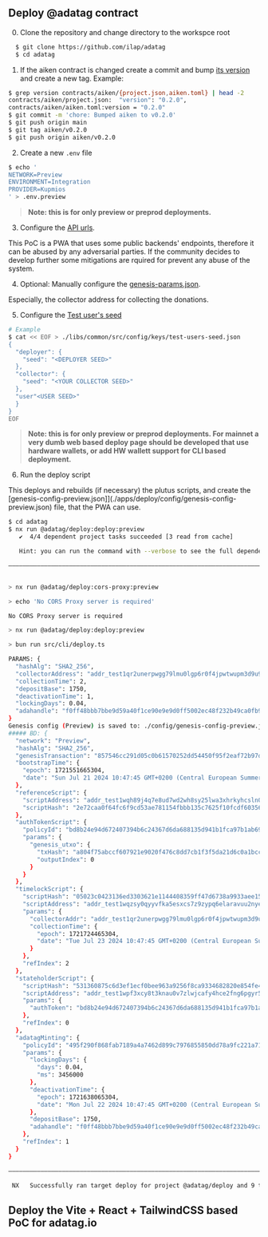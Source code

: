 ## Deploy @adatag contract

0. Clone the repository and change directory to the workspce root

```bash
  $ git clone https://github.com/ilap/adatag
  $ cd adatag
```

1. If the aiken contract is changed create a commit and bump [its version](contracts/aiken/aiken.toml) and create a new tag. Example:

```bash
$ grep version contracts/aiken/{project.json,aiken.toml} | head -2
contracts/aiken/project.json:  "version": "0.2.0",
contracts/aiken/aiken.toml:version = "0.2.0"
$ git commit -m 'chore: Bumped aiken to v0.2.0'
$ git push origin main
$ git tag aiken/v0.2.0
$ git push origin aiken/v0.2.0
```

2. Create a new `.env` file

```bash
$ echo '
NETWORK=Preview
ENVIRONMENT=Integration
PROVIDER=Kupmios
' > .env.preview
```

> **Note: this is for only preview or preprod deployments.**

3. Configure the [API urls](./libs/common/src/config/api-urls.json).

This PoC is a PWA that uses some public backends' endpoints, therefore it can be abused by any adversarial parties. If the community decides to develop further some mitigations are rquired for prevent any abuse of the system.

4. Optional: Manually configure the [genesis-params.json](./libs/common/src/config/genesis-params.json).

Especially, the collector address for collecting the donations.

5. Configure the [Test user's seed](./libs/common/src/config/keys/test-users-seed.json)

```bash
# Example
$ cat << EOF > ./libs/common/src/config/keys/test-users-seed.json
{
  "deployer": {
    "seed": "<DEPLOYER SEED>"
  },
  "collector": {
    "seed": "<YOUR COLLECTOR SEED>"
  },
  "user"<USER SEED>"
  }
}
EOF
```

> **Note: this is for only preview or preprod deployments. For mainnet a very dumb web based deploy page should be developed that use hardware wallets, or add HW wallett support for CLI based deployment.**

6. Run the deploy script

This deploys and rebuilds (if necessary) the plutus scripts, and create the [genesis-config-preview.json]](./apps/deploy/config/genesis-config-preview.json) file, that the PWA can use.

```bash
$ cd adatag
$ nx run @adatag/deploy:deploy:preview
   ✔  4/4 dependent project tasks succeeded [3 read from cache]

   Hint: you can run the command with --verbose to see the full dependent project outputs

———————————————————————————————————————————————————————————————————————————————————————————————————————————————————————————————————


> nx run @adatag/deploy:cors-proxy:preview

> echo 'No CORS Proxy server is required'

No CORS Proxy server is required

> nx run @adatag/deploy:deploy:preview

> bun run src/cli/deploy.ts

PARAMS: {
  "hashAlg": "SHA2_256",
  "collectorAddress": "addr_test1qr2unerpwgg79lmu0lgp6r0f4jpwtwupm3d9u944nygcv630tqj8uphr57f2xeylny36dy6d2mh32z44hww3tkeg0ljsjlzakw",
  "collectionTime": 2,
  "depositBase": 1750,
  "deactivationTime": 1,
  "lockingDays": 0.04,
  "adahandle": "f0ff48bbb7bbe9d59a40f1ce90e9e9d0ff5002ec48f232b49ca0fb9a"
}
Genesis config (Preview) is saved to: ./config/genesis-config-preview.json
##### BD: {
  "network": "Preview",
  "hashAlg": "SHA2_256",
  "genesisTransaction": "857546cc291d05c0b61570252dd54450f95f2eaf72b97d612b25c5e4e712b649",
  "bootstrapTime": {
    "epoch": 1721551665304,
    "date": "Sun Jul 21 2024 10:47:45 GMT+0200 (Central European Summer Time)"
  },
  "referenceScript": {
    "scriptAddress": "addr_test1wqh89j4q7e8ud7wd2wh8sy25lwa3xhrkyhcsln0kqdtxhjgr08ngw",
    "scriptHash": "2e72caa0f64fc6f9cd53ae781154fbbb135c7625f10fcdf603566bc9"
  },
  "authTokenScript": {
    "policyId": "bd8b24e94d672407394b6c24367d6da688135d941b1fca97b1ab69a8",
    "params": {
      "genesis_utxo": {
        "txHash": "a804f75abccf607921e9020f476c8dd7cb1f3f5da21d6c0a1bcc67f49b2cdeca",
        "outputIndex": 0
      }
    }
  },
  "timelockScript": {
    "scriptHash": "05023c0423136ed3303621e1144408359ff47d6738a9933aee15ef90",
    "scriptAddress": "addr_test1wqzsy0qyyvfka5esxcs7z9zypq6elaravuu2nye6ac27lyqsl6vdu",
    "params": {
      "collectorAddr": "addr_test1qr2unerpwgg79lmu0lgp6r0f4jpwtwupm3d9u944nygcv630tqj8uphr57f2xeylny36dy6d2mh32z44hww3tkeg0ljsjlzakw",
      "collectionTime": {
        "epoch": 1721724465304,
        "date": "Tue Jul 23 2024 10:47:45 GMT+0200 (Central European Summer Time)"
      }
    },
    "refIndex": 2
  },
  "stateholderScript": {
    "scriptHash": "531360875c6d3ef1ecf0bee963a9256f8ca9334682820e854fe46a60",
    "scriptAddress": "addr_test1wpf3xcy8t3knau0v7zlwjcafy4hce2fng6pgyr59fljx5cqywue2q",
    "params": {
      "authToken": "bd8b24e94d672407394b6c24367d6da688135d941b1fca97b1ab69a8"
    },
    "refIndex": 0
  },
  "adatagMinting": {
    "policyId": "495f290f868fab7189a4a7462d899c7976855850dd78a9fc221a718c",
    "params": {
      "lockingDays": {
        "days": 0.04,
        "ms": 3456000
      },
      "deactivationTime": {
        "epoch": 1721638065304,
        "date": "Mon Jul 22 2024 10:47:45 GMT+0200 (Central European Summer Time)"
      },
      "depositBase": 1750,
      "adahandle": "f0ff48bbb7bbe9d59a40f1ce90e9e9d0ff5002ec48f232b49ca0fb9a"
    },
    "refIndex": 1
  }
}

———————————————————————————————————————————————————————————————————————————————————————————————————————————————————————————————————

 NX   Successfully ran target deploy for project @adatag/deploy and 9 tasks it depends on (43s)
```

## Deploy the Vite + React + TailwindCSS based PoC for adatag.io

